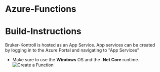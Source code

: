 # Azure-Functions

# Build-Instructions

Bruker-Kontroll is hosted as an App Service. App services can be created by logging in to the Azure Portal and navigating to "App Services" 

* Make sure to use the **Windows** OS and the **.Net Core** runtime.
![Create a Function](https://github.com/sykehusinnkjop-hf/Bruker-Kontroll-AZ-func/blob/master/docs/img/create%20function%20app.PNG)


